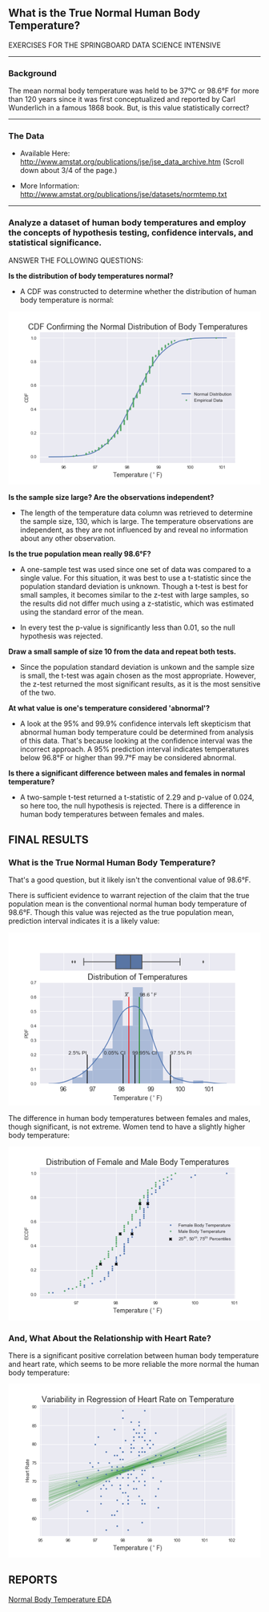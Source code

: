 ## What is the True Normal Human Body Temperature? 

EXERCISES FOR THE SPRINGBOARD DATA SCIENCE INTENSIVE

---
### Background

The mean normal body temperature was held to be 37°C or 98.6°F for more than 120 years since it was first conceptualized and reported by Carl Wunderlich in a famous 1868 book. But, is this value statistically correct?

---
### The Data
* Available Here: http://www.amstat.org/publications/jse/jse_data_archive.htm (Scroll down about 3/4 of the page.)


* More Information: http://www.amstat.org/publications/jse/datasets/normtemp.txt

---
### Analyze a dataset of human body temperatures and employ the concepts of hypothesis testing, confidence intervals, and statistical significance. 

ANSWER THE FOLLOWING QUESTIONS:

**Is the distribution of body temperatures normal?**

* A CDF was constructed to determine whether the distribution of human body temperature is normal:
    
![CDF Confirming the Normal Distribution of Human Body Temperature](reports/figures/cdf_body_temps.png)
    
**Is the sample size large? Are the observations independent?**

* The length of the temperature data column was retrieved to determine the sample size, 130, which is large. The temperature observations are independent, as they are not influenced by and reveal no information about any other observation.

    
**Is the true population mean really 98.6°F?**

* A one-sample test was used since one set of data was compared to a single value. For this situation, it was best to use a t-statistic since the population standard deviation is unknown. Though a t-test is best for small samples, it becomes similar to the z-test with large samples, so the results did not differ much using a z-statistic, which was estimated using the standard error of the mean.
        
* In every test the p-value is significantly less than 0.01, so the null hypothesis was rejected.


**Draw a small sample of size 10 from the data and repeat both tests.**

* Since the population standard deviation is unkown and the sample size is small, the t-test was again chosen as the most appropriate. However, the z-test returned the most significant results, as it is the most sensitive of the two.
    
**At what value is one's temperature considered 'abnormal'?**

* A look at the 95% and 99.9% confidence intervals left skepticism that abnormal human body temperature could be determined from analysis of this data. That's because looking at the confidence interval was the incorrect approach. A 95% prediction interval indicates temperatures below 96.8°F or higher than 99.7°F may be considered abnormal.
    
**Is there a significant difference between males and females in normal temperature?**

* A two-sample t-test returned a t-statistic of 2.29 and p-value of 0.024, so here too, the null hypothesis is rejected. There is a difference in human body temperatures between females and males.



## FINAL RESULTS

### What is the True Normal Human Body Temperature?

That's a good question, but it likely isn't the conventional value of 98.6°F.

There is sufficient evidence to warrant rejection of the claim that the true population mean is the conventional normal human body temperature of 98.6°F. Though this value was rejected as the true population mean, prediction interval indicates it is a likely value:

![Distribution of Temperature Means](reports/figures/pdf_temps.png)

The difference in human body temperatures between females and males, though significant, is not extreme. Women tend to have a slightly higher body temperature:

![CDF of Female and Male Temperature Distributions](reports/figures/cdf_female_male_temps.png)


### And, What About the Relationship with Heart Rate?

There is a significant positive correlation between human body temperature and heart rate, which seems to be more reliable the more normal the human body temperature:

![Regression Variance of Temperature and Heart Rate](reports/figures/regression_heartrate_temperature.png)

## REPORTS
[Normal Body Temperature EDA](http://nbviewer.jupyter.org/github/humburgc/normal_body_temp_eda/blob/master/normal_body_temp_eda.ipynb)